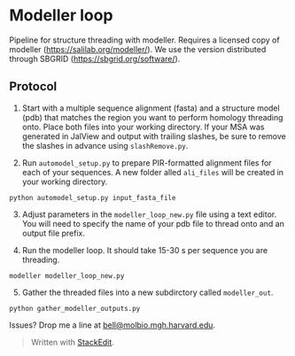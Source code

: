 # Modeller loop

Pipeline for structure threading with modeller.  Requires a licensed copy of modeller (https://salilab.org/modeller/).  We use the version distributed through SBGRID (https://sbgrid.org/software/).

## Protocol

 1. Start with a multiple sequence alignment (fasta) and a structure model (pdb) that matches the region you want to perform homology threading onto.  Place both files into your working directory.  If your MSA was generated in JalView and output with trailing slashes, be sure to remove the slashes in advance using `slashRemove.py`.

 2. Run `automodel_setup.py` to prepare PIR-formatted alignment files for each of your sequences.  A new folder alled `ali_files` will be created in your working directory.

`python automodel_setup.py input_fasta_file`

 3. Adjust parameters in the `modeller_loop_new.py` file using a text editor.  You will need to specify the name of your pdb file to thread onto and an output file prefix.
 
 4. Run the modeller loop.  It should take 15-30 s per sequence you are threading.

`modeller modeller_loop_new.py`

 5. Gather the threaded files into a new subdirctory called `modeller_out`.

`python gather_modeller_outputs.py`


Issues?  Drop me a line at bell@molbio.mgh.harvard.edu.

> Written with [StackEdit](https://stackedit.io/).
